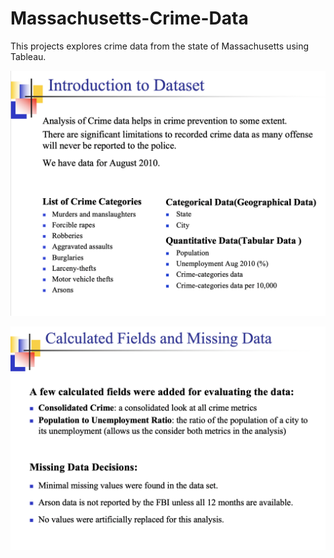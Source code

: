 # Massachusetts-Crime-Data
This projects explores crime data from the state of Massachusetts using Tableau.


![](image1.png)


![](image2.png)
